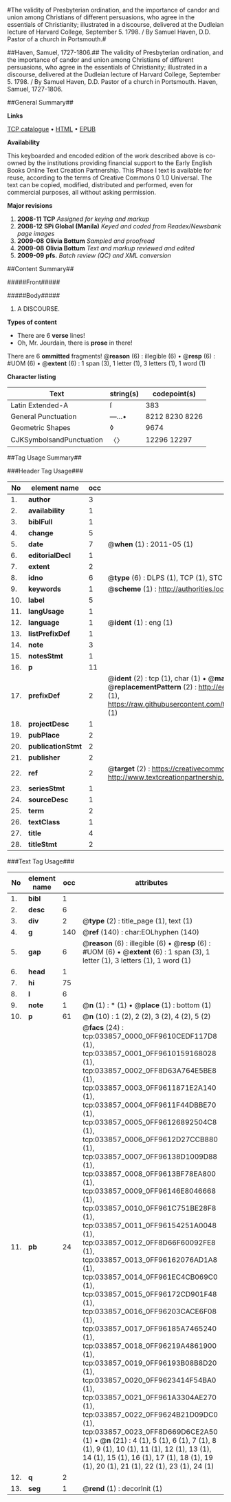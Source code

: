 #The validity of Presbyterian ordination, and the importance of candor and union among Christians of different persuasions, who agree in the essentials of Christianity; illustrated in a discourse, delivered at the Dudleian lecture of Harvard College, September 5. 1798. / By Samuel Haven, D.D. Pastor of a church in Portsmouth.#

##Haven, Samuel, 1727-1806.##
The validity of Presbyterian ordination, and the importance of candor and union among Christians of different persuasions, who agree in the essentials of Christianity; illustrated in a discourse, delivered at the Dudleian lecture of Harvard College, September 5. 1798. / By Samuel Haven, D.D. Pastor of a church in Portsmouth.
Haven, Samuel, 1727-1806.

##General Summary##

**Links**

[TCP catalogue](http://www.ota.ox.ac.uk/tcp/)  • 
[HTML](http://tei.it.ox.ac.uk/tcp/Texts-HTML/free/N25/N25510.html)  • 
[EPUB](http://tei.it.ox.ac.uk/tcp/Texts-EPUB/free/N25/N25510.epub)

**Availability**

This keyboarded and encoded edition of the
	       work described above is co-owned by the institutions
	       providing financial support to the Early English Books
	       Online Text Creation Partnership. This Phase I text is
	       available for reuse, according to the terms of Creative
	       Commons 0 1.0 Universal. The text can be copied,
	       modified, distributed and performed, even for
	       commercial purposes, all without asking permission.

**Major revisions**

1. __2008-11__ __TCP__ *Assigned for keying and markup*
1. __2008-12__ __SPi Global (Manila)__ *Keyed and coded from Readex/Newsbank page images*
1. __2009-08__ __Olivia Bottum__ *Sampled and proofread*
1. __2009-08__ __Olivia Bottum__ *Text and markup reviewed and edited*
1. __2009-09__ __pfs.__ *Batch review (QC) and XML conversion*

##Content Summary##

#####Front#####

#####Body#####

1. A DISCOURSE.

**Types of content**

  * There are 6 **verse** lines!
  * Oh, Mr. Jourdain, there is **prose** in there!

There are 6 **ommitted** fragments! 
 @__reason__ (6) : illegible (6)  •  @__resp__ (6) : #UOM (6)  •  @__extent__ (6) : 1 span (3), 1 letter (1), 3 letters (1), 1 word (1)

**Character listing**


|Text|string(s)|codepoint(s)|
|---|---|---|
|Latin Extended-A|ſ|383|
|General Punctuation|—…•|8212 8230 8226|
|Geometric Shapes|◊|9674|
|CJKSymbolsandPunctuation|〈〉|12296 12297|

##Tag Usage Summary##

###Header Tag Usage###

|No|element name|occ|attributes|
|---|---|---|---|
|1.|__author__|3||
|2.|__availability__|1||
|3.|__biblFull__|1||
|4.|__change__|5||
|5.|__date__|7| @__when__ (1) : 2011-05 (1)|
|6.|__editorialDecl__|1||
|7.|__extent__|2||
|8.|__idno__|6| @__type__ (6) : DLPS (1), TCP (1), STC (1), NOTIS (1), IMAGE-SET (1), EVANS-CITATION (1)|
|9.|__keywords__|1| @__scheme__ (1) : http://authorities.loc.gov/ (1)|
|10.|__label__|5||
|11.|__langUsage__|1||
|12.|__language__|1| @__ident__ (1) : eng (1)|
|13.|__listPrefixDef__|1||
|14.|__note__|3||
|15.|__notesStmt__|1||
|16.|__p__|11||
|17.|__prefixDef__|2| @__ident__ (2) : tcp (1), char (1)  •  @__matchPattern__ (2) : ([0-9\-]+):([0-9IVX]+) (1), (.+) (1)  •  @__replacementPattern__ (2) : http://eebo.chadwyck.com/downloadtiff?vid=$1&page=$2 (1), https://raw.githubusercontent.com/textcreationpartnership/Texts/master/tcpchars.xml#$1 (1)|
|18.|__projectDesc__|1||
|19.|__pubPlace__|2||
|20.|__publicationStmt__|2||
|21.|__publisher__|2||
|22.|__ref__|2| @__target__ (2) : https://creativecommons.org/publicdomain/zero/1.0/ (1), http://www.textcreationpartnership.org/docs/. (1)|
|23.|__seriesStmt__|1||
|24.|__sourceDesc__|1||
|25.|__term__|2||
|26.|__textClass__|1||
|27.|__title__|4||
|28.|__titleStmt__|2||


###Text Tag Usage###

|No|element name|occ|attributes|
|---|---|---|---|
|1.|__bibl__|1||
|2.|__desc__|6||
|3.|__div__|2| @__type__ (2) : title_page (1), text (1)|
|4.|__g__|140| @__ref__ (140) : char:EOLhyphen (140)|
|5.|__gap__|6| @__reason__ (6) : illegible (6)  •  @__resp__ (6) : #UOM (6)  •  @__extent__ (6) : 1 span (3), 1 letter (1), 3 letters (1), 1 word (1)|
|6.|__head__|1||
|7.|__hi__|75||
|8.|__l__|6||
|9.|__note__|1| @__n__ (1) : * (1)  •  @__place__ (1) : bottom (1)|
|10.|__p__|61| @__n__ (10) : 1 (2), 2 (2), 3 (2), 4 (2), 5 (2)|
|11.|__pb__|24| @__facs__ (24) : tcp:033857_0000_0FF9610CEDF117D8 (1), tcp:033857_0001_0FF9610159168028 (1), tcp:033857_0002_0FF8D63A764E5BE8 (1), tcp:033857_0003_0FF9611871E2A140 (1), tcp:033857_0004_0FF9611F44DBBE70 (1), tcp:033857_0005_0FF96126892504C8 (1), tcp:033857_0006_0FF9612D27CCB880 (1), tcp:033857_0007_0FF96138D1009D88 (1), tcp:033857_0008_0FF9613BF78EA800 (1), tcp:033857_0009_0FF96146E8046668 (1), tcp:033857_0010_0FF961C751BE28F8 (1), tcp:033857_0011_0FF96154251A0048 (1), tcp:033857_0012_0FF8D66F60092FE8 (1), tcp:033857_0013_0FF96162076AD1A8 (1), tcp:033857_0014_0FF961EC4CB069C0 (1), tcp:033857_0015_0FF96172CD901F48 (1), tcp:033857_0016_0FF96203CACE6F08 (1), tcp:033857_0017_0FF96185A7465240 (1), tcp:033857_0018_0FF96219A4861900 (1), tcp:033857_0019_0FF96193B08B8D20 (1), tcp:033857_0020_0FF9623414F54BA0 (1), tcp:033857_0021_0FF961A3304AE270 (1), tcp:033857_0022_0FF9624B21D09DC0 (1), tcp:033857_0023_0FF8D669D6CE2A50 (1)  •  @__n__ (21) : 4 (1), 5 (1), 6 (1), 7 (1), 8 (1), 9 (1), 10 (1), 11 (1), 12 (1), 13 (1), 14 (1), 15 (1), 16 (1), 17 (1), 18 (1), 19 (1), 20 (1), 21 (1), 22 (1), 23 (1), 24 (1)|
|12.|__q__|2||
|13.|__seg__|1| @__rend__ (1) : decorInit (1)|
